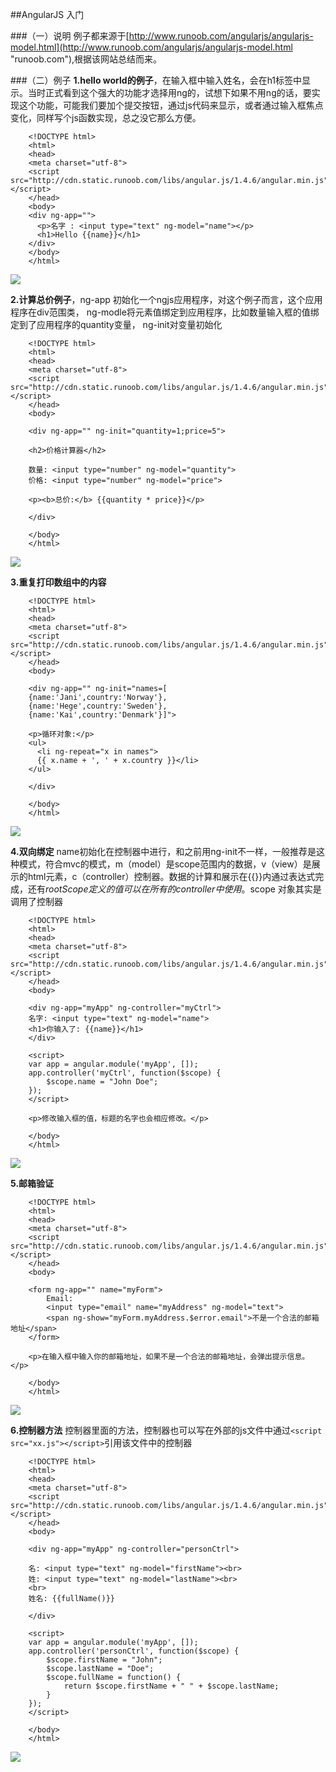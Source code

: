 ##AngularJS 入门

###（一）说明
例子都来源于[http://www.runoob.com/angularjs/angularjs-model.html](http://www.runoob.com/angularjs/angularjs-model.html "runoob.com"),根据该网站总结而来。

###（二）例子
**1.hello world的例子**，在输入框中输入姓名，会在h1标签中显示。当时正式看到这个强大的功能才选择用ng的，试想下如果不用ng的话，要实现这个功能，可能我们要加个提交按钮，通过js代码来显示，或者通过输入框焦点变化，同样写个js函数实现，总之没它那么方便。
	
		<!DOCTYPE html>
		<html>
		<head>
		<meta charset="utf-8">
		<script src="http://cdn.static.runoob.com/libs/angular.js/1.4.6/angular.min.js"></script>
		</head>
		<body>
		<div ng-app="">
		  <p>名字 : <input type="text" ng-model="name"></p>
		  <h1>Hello {{name}}</h1>
		</div>
		</body>
		</html>

![](http://i.imgur.com/wzkhXE4.jpg)

**2.计算总价例子**，ng-app 初始化一个ngjs应用程序，对这个例子而言，这个应用程序在div范围类， ng-modle将元素值绑定到应用程序，比如数量输入框的值绑定到了应用程序的quantity变量， ng-init对变量初始化

		<!DOCTYPE html>
		<html>
		<head>
		<meta charset="utf-8">
		<script src="http://cdn.static.runoob.com/libs/angular.js/1.4.6/angular.min.js"></script> 
		</head>
		<body>
		
		<div ng-app="" ng-init="quantity=1;price=5">
		
		<h2>价格计算器</h2>
		
		数量: <input type="number" ng-model="quantity">
		价格: <input type="number" ng-model="price">
		
		<p><b>总价:</b> {{quantity * price}}</p>
		
		</div>
		
		</body>
		</html>

![](http://i.imgur.com/dfSccTi.jpg)

**3.重复打印数组中的内容**

		<!DOCTYPE html>
		<html>
		<head>
		<meta charset="utf-8">
		<script src="http://cdn.static.runoob.com/libs/angular.js/1.4.6/angular.min.js"></script> 
		</head>
		<body>
		
		<div ng-app="" ng-init="names=[
		{name:'Jani',country:'Norway'},
		{name:'Hege',country:'Sweden'},
		{name:'Kai',country:'Denmark'}]">
		
		<p>循环对象:</p>
		<ul>
		  <li ng-repeat="x in names">
		  {{ x.name + ', ' + x.country }}</li>
		</ul>
		
		</div>
		
		</body>
		</html>

![](http://i.imgur.com/zD3rnzg.jpg)

**4.双向绑定** name初始化在控制器中进行，和之前用ng-init不一样，一般推荐是这种模式，符合mvc的模式，m（model）是scope范围内的数据，v（view）是展示的html元素，c（controller）控制器。数据的计算和展示在{{}}内通过表达式完成，还有$rootScope定义的值可以在所有的controller中使用。$scope 对象其实是调用了控制器

		<!DOCTYPE html>
		<html>
		<head>
		<meta charset="utf-8">
		<script src="http://cdn.static.runoob.com/libs/angular.js/1.4.6/angular.min.js"></script> 
		</head>
		<body>
		
		<div ng-app="myApp" ng-controller="myCtrl">
		名字: <input type="text" ng-model="name">
		<h1>你输入了: {{name}}</h1>
		</div>
		
		<script>
		var app = angular.module('myApp', []);
		app.controller('myCtrl', function($scope) {
		    $scope.name = "John Doe";
		});
		</script>
		
		<p>修改输入框的值，标题的名字也会相应修改。</p>
		
		</body>
		</html>

![](http://i.imgur.com/6yLecOB.jpg)

**5.邮箱验证**

		<!DOCTYPE html>
		<html>
		<head>
		<meta charset="utf-8">
		<script src="http://cdn.static.runoob.com/libs/angular.js/1.4.6/angular.min.js"></script> 
		</head>
		<body>
		
		<form ng-app="" name="myForm">
		    Email:
		    <input type="email" name="myAddress" ng-model="text">
		    <span ng-show="myForm.myAddress.$error.email">不是一个合法的邮箱地址</span>
		</form>
		
		<p>在输入框中输入你的邮箱地址，如果不是一个合法的邮箱地址，会弹出提示信息。</p>
		
		</body>
		</html>

![](http://i.imgur.com/HIvoLgA.jpg)

**6.控制器方法** 控制器里面的方法，控制器也可以写在外部的js文件中通过`<script src="xx.js"></script>`引用该文件中的控制器

		<!DOCTYPE html>
		<html>
		<head>
		<meta charset="utf-8">
		<script src="http://cdn.static.runoob.com/libs/angular.js/1.4.6/angular.min.js"></script>
		</head>
		<body>
		
		<div ng-app="myApp" ng-controller="personCtrl">
		
		名: <input type="text" ng-model="firstName"><br>
		姓: <input type="text" ng-model="lastName"><br>
		<br>
		姓名: {{fullName()}}
		
		</div>
		
		<script>
		var app = angular.module('myApp', []);
		app.controller('personCtrl', function($scope) {
		    $scope.firstName = "John";
		    $scope.lastName = "Doe";
		    $scope.fullName = function() {
		        return $scope.firstName + " " + $scope.lastName;
		    }
		});
		</script>
		
		</body>
		</html>

![](http://i.imgur.com/EClcrzI.jpg)